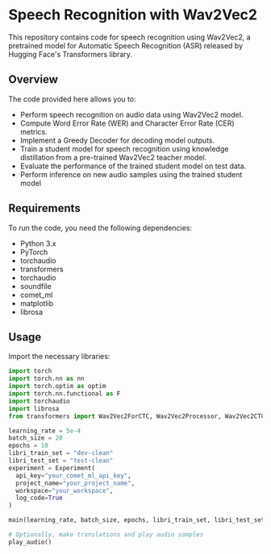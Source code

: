 # Speech Recognition with Wav2Vec2

This repository contains code for speech recognition using Wav2Vec2, a pretrained model for Automatic Speech Recognition (ASR) released by Hugging Face's Transformers library.

## Overview

The code provided here allows you to:
- Perform speech recognition on audio data using Wav2Vec2 model.
- Compute Word Error Rate (WER) and Character Error Rate (CER) metrics.
- Implement a Greedy Decoder for decoding model outputs.
- Train a student model for speech recognition using knowledge distillation from a pre-trained Wav2Vec2 teacher model.
- Evaluate the performance of the trained student model on test data.
- Perform inference on new audio samples using the trained student model

## Requirements

To run the code, you need the following dependencies:
- Python 3.x
- PyTorch
- torchaudio
- transformers
- torchaudio
- soundfile
- comet_ml
- matplotlib
- librosa

## Usage
 Import the necessary libraries:

```python
import torch
import torch.nn as nn
import torch.optim as optim
import torch.nn.functional as F
import torchaudio
import librosa
from transformers import Wav2Vec2ForCTC, Wav2Vec2Processor, Wav2Vec2CTCTokenizer

learning_rate = 5e-4
batch_size = 20
epochs = 10
libri_train_set = "dev-clean"
libri_test_set = "test-clean"
experiment = Experiment(
  api_key="your_comet_ml_api_key",
  project_name="your_project_name",
  workspace="your_workspace",
  log_code=True
)

main(learning_rate, batch_size, epochs, libri_train_set, libri_test_set, experiment=experiment)

# Optionally, make translations and play audio samples
play_audio()